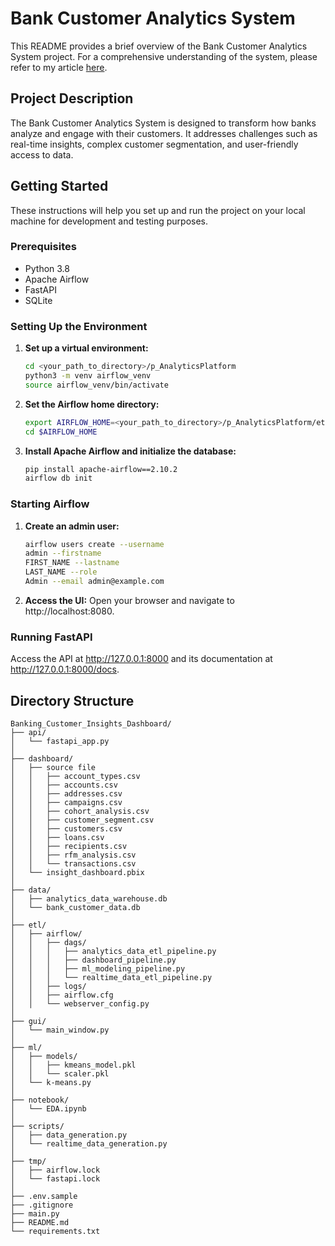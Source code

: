 # Bank Customer Analytics System

This README provides a brief overview of the Bank Customer Analytics System project. For a comprehensive understanding of the system, please refer to my article [here](https://medium.com/@kpn23/bank-customer-analytics-system-a-data-engineering-and-ml-project-610d7e157f39).

## Project Description

The Bank Customer Analytics System is designed to transform how banks analyze and engage with their customers. It addresses challenges such as real-time insights, complex customer segmentation, and user-friendly access to data.

## Getting Started

These instructions will help you set up and run the project on your local machine for development and testing purposes.

### Prerequisites

- Python 3.8
- Apache Airflow
- FastAPI
- SQLite

### Setting Up the Environment

1. **Set up a virtual environment:**
   ```bash
   cd <your_path_to_directory>/p_AnalyticsPlatform
   python3 -m venv airflow_venv
   source airflow_venv/bin/activate

2. **Set the Airflow home directory:**
    ```bash
    export AIRFLOW_HOME=<your_path_to_directory>/p_AnalyticsPlatform/etl/airflow
    cd $AIRFLOW_HOME

3. **Install Apache Airflow and initialize the database:**
    ```bash
    pip install apache-airflow==2.10.2
    airflow db init

### Starting Airflow
1. **Create an admin user:**
    ```bash
    airflow users create --username 
    admin --firstname 
    FIRST_NAME --lastname 
    LAST_NAME --role 
    Admin --email admin@example.com

2. **Access the UI:**
Open your browser and navigate to http://localhost:8080.

### Running FastAPI

Access the API at http://127.0.0.1:8000 and its documentation at http://127.0.0.1:8000/docs.

## Directory Structure
```text
Banking_Customer_Insights_Dashboard/
├── api/
│   └── fastapi_app.py
│
├── dashboard/
│   ├── source file               
│   │   ├── account_types.csv
│   │   ├── accounts.csv
│   │   ├── addresses.csv  
│   │   ├── campaigns.csv
│   │   ├── cohort_analysis.csv  
│   │   ├── customer_segment.csv
│   │   ├── customers.csv
│   │   ├── loans.csv
│   │   ├── recipients.csv
│   │   ├── rfm_analysis.csv
│   │   └── transactions.csv
│   └── insight_dashboard.pbix
│
├── data/
│   ├── analytics_data_warehouse.db
│   └── bank_customer_data.db
│
├── etl/
│   ├── airflow/                  
│   │   ├── dags/
│   │   │   ├── analytics_data_etl_pipeline.py
│   │   │   ├── dashboard_pipeline.py
│   │   │   ├── ml_modeling_pipeline.py                
│   │   │   └── realtime_data_etl_pipeline.py
│   │   ├── logs/
│   │   ├── airflow.cfg           
│   │   └── webserver_config.py
│
├── gui/
│   └── main_window.py
│
├── ml/
│   ├── models/                   
│   │   ├── kmeans_model.pkl
│   │   └── scaler.pkl
│   └── k-means.py              
│
├── notebook/
│   └── EDA.ipynb
│
├── scripts/                     
│   ├── data_generation.py        
│   └── realtime_data_generation.py         
│
├── tmp/                     
│   ├── airflow.lock
│   └── fastapi.lock
│
├── .env.sample  
├── .gitignore
├── main.py                       
├── README.md
└── requirements.txt
```

